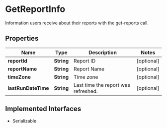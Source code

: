 

# GetReportInfo

Information users receive about their reports with the get-reports call.

## Properties

Name | Type | Description | Notes
------------ | ------------- | ------------- | -------------
**reportId** | **String** | Report ID |  [optional]
**reportName** | **String** | Report Name |  [optional]
**timeZone** | **String** | Time zone |  [optional]
**lastRunDateTime** | **String** | Last time the report was refreshed. |  [optional]


## Implemented Interfaces

* Serializable


